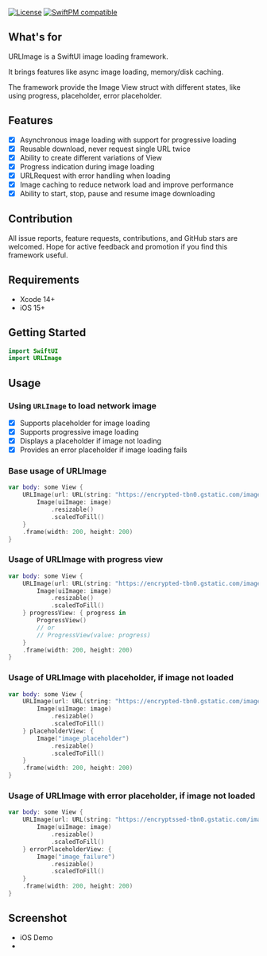 [![License](https://img.shields.io/cocoapods/l/SDWebImageSwiftUI.svg)](https://cocoapods.org/pods/SDWebImageSwiftUI)
[![SwiftPM compatible](https://img.shields.io/badge/SwiftPM-compatible-brightgreen.svg)](https://swift.org/package-manager/)

## What's for

URLImage is a SwiftUI image loading framework.

It brings features like async image loading, memory/disk caching.

The framework provide the Image View struct with different states, like using progress, placeholder, error placeholder.

## Features

- [x] Asynchronous image loading with support for progressive loading
- [x] Reusable download, never request single URL twice
- [x] Ability to create different variations of View
- [x] Progress indication during image loading
- [x] URLRequest with error handling when loading
- [x] Image caching to reduce network load and improve performance
- [x] Ability to start, stop, pause and resume image downloading

## Contribution

All issue reports, feature requests, contributions, and GitHub stars are welcomed. Hope for active feedback and promotion if you find this framework useful.

## Requirements

+ Xcode 14+
+ iOS 15+

## Getting Started

```swift
import SwiftUI
import URLImage
```

## Usage

### Using `URLImage` to load network image

- [x] Supports placeholder for image loading
- [x] Supports progressive image loading
- [x] Displays a placeholder if image not loading
- [x] Provides an error placeholder if image loading fails

### Base usage of URLImage
```swift
var body: some View {
    URLImage(url: URL(string: "https://encrypted-tbn0.gstatic.com/images?q=tbn:ANd9GcRRBmGCc9l-GwZbl6wrQp5MmvYifaOM5FlLXw&s")!) { image in
        Image(uiImage: image)
            .resizable()
            .scaledToFill()
    }
    .frame(width: 200, height: 200)
}
```

### Usage of URLImage with progress view
```swift
var body: some View {
    URLImage(url: URL(string: "https://encrypted-tbn0.gstatic.com/images?q=tbn:ANd9GcRRBmGCc9l-GwZbl6wrQp5MmvYifaOM5FlLXw&s")!) { image in
        Image(uiImage: image)
            .resizable()
            .scaledToFill()
    } progressView: { progress in
        ProgressView()
        // or
        // ProgressView(value: progress)
    }
    .frame(width: 200, height: 200)
}
```

### Usage of URLImage with placeholder, if image not loaded
```swift
var body: some View {
    URLImage(url: URL(string: "https://encrypted-tbn0.gstatic.com/images?q=tbn:ANd9GcRRBmGCc9l-GwZbl6wrQp5MmvYifaOM5FlLXw&s")!) { image in
        Image(uiImage: image)
            .resizable()
            .scaledToFill()
    } placeholderView: {
        Image("image_placeholder")
            .resizable()
            .scaledToFill()
    }
    .frame(width: 200, height: 200)
}
```

### Usage of URLImage with error placeholder, if image not loaded
```swift
var body: some View {
    URLImage(url: URL(string: "https://encryptssed-tbn0.gstatic.com/images?q=tbn:ANd9GcRRBmGCc9l-GwZbl6wrQp5MmvYifaOM5FlLXw&s")!) { image in
        Image(uiImage: image)
            .resizable()
            .scaledToFill()
    } errorPlaceholderView: {
        Image("image_failure")
            .resizable()
            .scaledToFill()
    }
    .frame(width: 200, height: 200)
}
```

## Screenshot

+ iOS Demo
+ 

